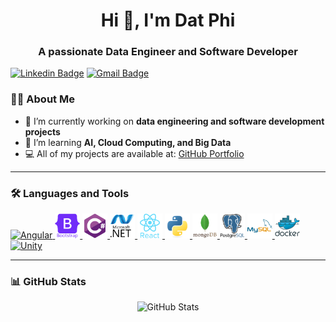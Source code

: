 <h1 align="center">Hi 👋, I'm Dat Phi</h1>
<h3 align="center">A passionate Data Engineer and Software Developer</h3>

[![Linkedin Badge](https://img.shields.io/badge/-phiquangdat-blue?style=flat&logo=Linkedin&logoColor=white&link=https://www.linkedin.com/in/phiquangdat/)](https://www.linkedin.com/in/phiquangdat/)
[![Gmail Badge](https://img.shields.io/badge/-datqphi@gmail.com-c14438?style=flat&logo=Gmail&logoColor=white&link=mailto:datqphi@gmail.com)](mailto:datqphi@gmail.com)
<!-- <p align="center">
  <img src="https://github.com/user-attachments/assets/b8e5d8e9-4de8-471c-90cb-f3f5f14bd4ac" width="200" style="border-radius: 50%;">
</p> -->

### 👨‍💻 About Me
- 🔭 I’m currently working on **data engineering and software development projects**  
- 🌱 I’m learning **AI, Cloud Computing, and Big Data** 
- 💻 All of my projects are available at: [GitHub Portfolio](https://github.com/phiquangdat/phiquangdat.github.io)

---
### 🛠️ Languages and Tools
<p align="left">
  <a href="https://angular.io" target="_blank" rel="noreferrer"> 
    <img src="https://angular.io/assets/images/logos/angular/angular.svg" alt="Angular" width="40" height="40"/>
  </a>  
  <a href="https://getbootstrap.com" target="_blank" rel="noreferrer">
    <img src="https://raw.githubusercontent.com/devicons/devicon/master/icons/bootstrap/bootstrap-plain-wordmark.svg" alt="Bootstrap" width="40" height="40"/>
  </a>
  <a href="https://www.w3schools.com/cs/" target="_blank" rel="noreferrer">
    <img src="https://raw.githubusercontent.com/devicons/devicon/master/icons/csharp/csharp-original.svg" alt="C#" width="40" height="40"/>
  </a>
  <a href="https://dotnet.microsoft.com/" target="_blank" rel="noreferrer">
    <img src="https://raw.githubusercontent.com/devicons/devicon/master/icons/dot-net/dot-net-original-wordmark.svg" alt=".NET" width="40" height="40"/>
  </a>
  <a href="https://reactjs.org/" target="_blank" rel="noreferrer">
    <img src="https://raw.githubusercontent.com/devicons/devicon/master/icons/react/react-original-wordmark.svg" alt="React" width="40" height="40"/>
  </a>
  <a href="https://www.python.org" target="_blank" rel="noreferrer">
    <img src="https://raw.githubusercontent.com/devicons/devicon/master/icons/python/python-original.svg" alt="Python" width="40" height="40"/>
  </a>
  <a href="https://www.mongodb.com/" target="_blank" rel="noreferrer">
    <img src="https://raw.githubusercontent.com/devicons/devicon/master/icons/mongodb/mongodb-original-wordmark.svg" alt="MongoDB" width="40" height="40"/>
  </a>
  <a href="https://www.postgresql.org" target="_blank" rel="noreferrer">
    <img src="https://raw.githubusercontent.com/devicons/devicon/master/icons/postgresql/postgresql-original-wordmark.svg" alt="PostgreSQL" width="40" height="40"/>
  </a>
  <a href="https://www.mysql.com/" target="_blank" rel="noreferrer">
    <img src="https://raw.githubusercontent.com/devicons/devicon/master/icons/mysql/mysql-original-wordmark.svg" alt="MySQL" width="40" height="40"/>
  </a>
  <a href="https://www.docker.com/" target="_blank" rel="noreferrer">
    <img src="https://raw.githubusercontent.com/devicons/devicon/master/icons/docker/docker-original-wordmark.svg" alt="Docker" width="40" height="40"/>
  </a>
  <a href="https://unity.com/" target="_blank" rel="noreferrer">
    <img src="https://www.vectorlogo.zone/logos/unity3d/unity3d-icon.svg" alt="Unity" width="40" height="40"/>
  </a>
</p>

---

### 📊 GitHub Stats
<p align="center">
  <!--
  <a href="https://github.com/ryo-ma/github-profile-trophy"><img src="https://github-profile-trophy.vercel.app/?username=phiquangdat&theme=onedark" alt="Trophy"></a>
  <img src="https://github-readme-stats.vercel.app/api?username=phiquangdat&show_icons=true&title_color=fff&icon_color=79ff97&text_color=9f9f9f&bg_color=151515" alt="GitHub Stats">
  -->
  <img src="https://github-readme-stats.vercel.app/api/top-langs?username=phiquangdat&show_icons=true&locale=en&layout=compact" alt="GitHub Stats" style="max-width: 45%; height: auto;">
</p>

